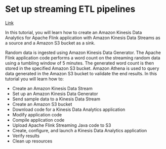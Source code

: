 # Set up streaming ETL pipelines

[Link](https://aws.amazon.com/getting-started/hands-on/set-up-streaming-etl-pipelines-apache-flink-and-amazon-kinesis-data-analytics/)

In this tutorial, you will learn how to create an Amazon Kinesis Data Analytics for Apache Flink application with Amazon Kinesis Data Streams as a source and a Amazon S3 bucket as a sink.

Random data is ingested using Amazon Kinesis Data Generator. The Apache Flink application code performs a word count on the streaming random data using a tumbling window of 5 minutes. The generated word count is then stored in the specified Amazon S3 bucket. Amazon Athena is used to query data generated in the Amazon S3 bucket to validate the end results.
In this tutorial you will learn how to:

* Create an Amazon Kinesis Data Stream
* Set up an Amazon Kinesis Data Generator
* Send sample data to a Kinesis Data Stream
* Create an Amazon S3 bucket
* Download code for a Kinesis Data Analytics application
* Modify application code
* Compile application code
* Upload Apache Flink Streaming Java code to S3
* Create, configure, and launch a Kinesis Data Analytics application
* Verify results
* Clean up resources